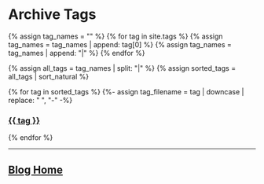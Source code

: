 # Archive Tags

{% assign tag_names = "" %}
{% for tag in site.tags %}
  {% assign tag_names = tag_names | append: tag[0] %}
  {% assign tag_names = tag_names | append: "|" %}
{% endfor %}

{% assign all_tags = tag_names | split: "|" %}
{% assign sorted_tags = all_tags | sort_natural %}

{% for tag in sorted_tags %}
  {%- assign tag_filename = tag | downcase | replace: " ", "-" -%}
  <h3><a href="./posts-by-tag/{{ tag_filename }}.html">{{ tag }}</a></h3>
{% endfor %}

----

## [Blog Home](./index.md)
